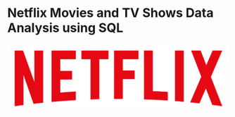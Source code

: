 # Netflix Movies and TV Shows Data Analysis using SQL
![Netflix Logo](https://github.com/chandum-04/Netflix-_sql_project/blob/main/Netflixlogo.png?raw=true)
